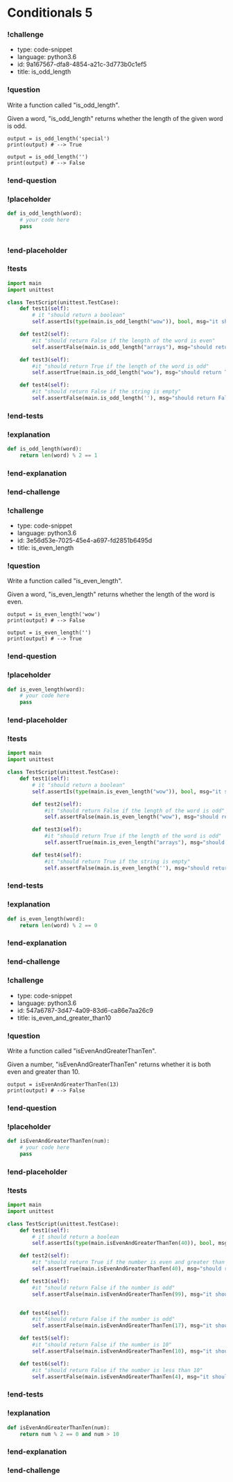 # Conditionals 5

### !challenge

* type: code-snippet
* language: python3.6
* id: 9a167567-dfa8-4854-a21c-3d773b0c1ef5
* title: is_odd_length

### !question

Write a function called "is_odd_length".

Given a word, "is_odd_length" returns whether the length of the given word is odd.

```
output = is_odd_length('special')
print(output) # --> True

output = is_odd_length('')
print(output) # --> False

```

### !end-question

### !placeholder

```python
def is_odd_length(word):
    # your code here
    pass



```

### !end-placeholder

### !tests

```python
import main
import unittest

class TestScript(unittest.TestCase):
    def test1(self):
        # it "should return a boolean"
        self.assertIs(type(main.is_odd_length("wow")), bool, msg="it should return a boolean")

    def test2(self):
        #it "should return False if the length of the word is even"
        self.assertFalse(main.is_odd_length("arrays"), msg="should return False if the length of the word is even")

    def test3(self):
        #it "should return True if the length of the word is odd"
        self.assertTrue(main.is_odd_length("wow"), msg="should return True if the length of the word is odd")

    def test4(self):
        #it "should return False if the string is empty"
        self.assertFalse(main.is_odd_length(''), msg="should return False if passed an empty string")
```


### !end-tests

### !explanation
```python
def is_odd_length(word):
    return len(word) % 2 == 1

```
### !end-explanation

### !end-challenge

### !challenge

* type: code-snippet
* language: python3.6
* id: 3e56d53e-7025-45e4-a697-fd2851b6495d
* title: is_even_length

### !question

Write a function called "is_even_length".

Given a word, "is_even_length" returns whether the length of the word is even.

```
output = is_even_length('wow')
print(output) # --> False

output = is_even_length('')
print(output) # --> True
```

### !end-question

### !placeholder

```python
def is_even_length(word):
    # your code here
    pass


```

### !end-placeholder

### !tests

```python
import main
import unittest

class TestScript(unittest.TestCase):
    def test1(self):
        # it "should return a boolean"
        self.assertIs(type(main.is_even_length("wow")), bool, msg="it should return a boolean")

        def test2(self):
            #it "should return False if the length of the word is odd"
            self.assertFalse(main.is_even_length("wow"), msg="should return False if the length of the word is even")

        def test3(self):
            #it "should return True if the length of the word is odd"
            self.assertTrue(main.is_even_length("arrays"), msg="should return True if the length of the word is odd")

        def test4(self):
            #it "should return True if the string is empty"
            self.assertFalse(main.is_even_length(''), msg="should return True if passed an empty string")
```


### !end-tests

### !explanation
```python
def is_even_length(word):
    return len(word) % 2 == 0

```
### !end-explanation

### !end-challenge

### !challenge

* type: code-snippet
* language: python3.6
* id: 547a6787-3d47-4a09-83d6-ca86e7aa26c9
* title: is_even_and_greater_than10

### !question

Write a function called "isEvenAndGreaterThanTen".

Given a number, "isEvenAndGreaterThanTen" returns whether it is both even and greater than 10.

```
output = isEvenAndGreaterThanTen(13)
print(output) # --> False
```

### !end-question

### !placeholder

```python
def isEvenAndGreaterThanTen(num):
    # your code here
    pass


```

### !end-placeholder

### !tests

```python
import main
import unittest

class TestScript(unittest.TestCase):
    def test1(self):
        # it should return a boolean
        self.assertIs(type(main.isEvenAndGreaterThanTen(40)), bool, msg="")

    def test2(self):
        #it "should return True if the number is even and greater than 10"
        self.assertTrue(main.isEvenAndGreaterThanTen(40), msg="should return True if the number is even and greater than 10")

    def test3(self):
        #it "should return False if the number is odd"
        self.assertFalse(main.isEvenAndGreaterThanTen(99), msg="it should return False if the number is odd")


    def test4(self):
        #it "should return False if the number is odd"
        self.assertFalse(main.isEvenAndGreaterThanTen(17), msg="it should return False if the number is odd")

    def test5(self):
        #it "should return False if the number is 10"
        self.assertFalse(main.isEvenAndGreaterThanTen(10), msg="it should return False if the number is 10")

    def test6(self):
        #it "should return False if the number is less than 10"
        self.assertFalse(main.isEvenAndGreaterThanTen(4), msg="it should return False if the number is less than 10")    

```

### !end-tests

### !explanation
```python
def isEvenAndGreaterThanTen(num):
    return num % 2 == 0 and num > 10


```
### !end-explanation

### !end-challenge
